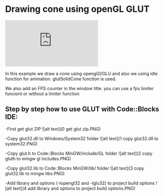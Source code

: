 # Drawing cone using openGL GLUT

![alt text](https://www.codemiles.com/download/file.php?id=1486)

In this example we draw a cone using opengGl/GLU and also we using idle function for animation. glutSolidCone function is used.

We also add an FPS counter in the window title. you can use a fps limiter funciont or without a limiter function

## Step by step how to use GLUT with Code::Blocks IDE:

-First get glut ZIP
![alt text](0 get glut zip.PNG)

-Copy glut32.dll to Windows/System32 folder
![alt text](1 copy glut32.dll to system32.PNG)

-Copy glut.h to Code::Blocks MinGW/include/GL folder
![alt text](2 copy gluth to mingw gl includes.PNG)

-Copy glut32.lib to Code::Blocks MinGW/lib/ folder
![alt text](3 copy glut32.lib to mingw libs.PNG)

-Add  library and options (-lopengl32 and -lglu32) to project build options
![alt text](4 add  library and options to project build options.PNG)

